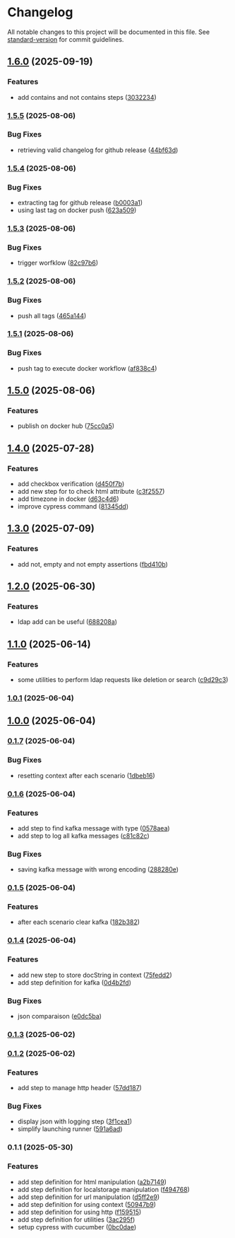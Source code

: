 # Changelog

All notable changes to this project will be documented in this file. See [standard-version](https://github.com/conventional-changelog/standard-version) for commit guidelines.

## [1.6.0](https://github.com/Zorin95670/cypress-test-runner/compare/v1.5.5...v1.6.0) (2025-09-19)


### Features

* add contains and not contains steps ([3032234](https://github.com/Zorin95670/cypress-test-runner/commit/30322346d69fb6a78abf44566e8f007d58506048))

### [1.5.5](https://github.com/Zorin95670/cypress-test-runner/compare/v1.5.4...v1.5.5) (2025-08-06)


### Bug Fixes

* retrieving valid changelog for github release ([44bf63d](https://github.com/Zorin95670/cypress-test-runner/commit/44bf63dba19ae1af62914f394438627da30203e5))

### [1.5.4](https://github.com/Zorin95670/cypress-test-runner/compare/v1.5.3...v1.5.4) (2025-08-06)


### Bug Fixes

* extracting tag for github release ([b0003a1](https://github.com/Zorin95670/cypress-test-runner/commit/b0003a1f3ac8f919a316def5ec7a76c20e927a71))
* using last tag on docker push ([623a509](https://github.com/Zorin95670/cypress-test-runner/commit/623a50988e7c20bc83b83b4f384864d934563264))

### [1.5.3](https://github.com/Zorin95670/cypress-test-runner/compare/v1.5.2...v1.5.3) (2025-08-06)


### Bug Fixes

* trigger worfklow ([82c97b6](https://github.com/Zorin95670/cypress-test-runner/commit/82c97b68c14946d33081b24722f7244c4dc774b2))

### [1.5.2](https://github.com/Zorin95670/cypress-test-runner/compare/v1.5.1...v1.5.2) (2025-08-06)


### Bug Fixes

* push all tags ([465a144](https://github.com/Zorin95670/cypress-test-runner/commit/465a144992708d6f359c27b98216a508a6c7809f))

### [1.5.1](https://github.com/Zorin95670/cypress-test-runner/compare/v1.5.0...v1.5.1) (2025-08-06)


### Bug Fixes

* push tag to execute docker workflow ([af838c4](https://github.com/Zorin95670/cypress-test-runner/commit/af838c4fa7ca393c2589ff65aaee308888d7df88))

## [1.5.0](https://github.com/Zorin95670/cypress-test-runner/compare/v1.4.0...v1.5.0) (2025-08-06)


### Features

* publish on docker hub ([75cc0a5](https://github.com/Zorin95670/cypress-test-runner/commit/75cc0a54c8c806ea75f51dd40a0d347a557c9742))

## [1.4.0](https://github.com/Zorin95670/cypress-test-runner/compare/v1.3.0...v1.4.0) (2025-07-28)


### Features

* add checkbox verification ([d450f7b](https://github.com/Zorin95670/cypress-test-runner/commit/d450f7baf0ef732624faf5336d4e1bb3b19fae58))
* add new step for to check html attribute ([c3f2557](https://github.com/Zorin95670/cypress-test-runner/commit/c3f2557c86808cc7c3d2531997cee9a9b345ef33))
* add timezone in docker ([d63c4d6](https://github.com/Zorin95670/cypress-test-runner/commit/d63c4d6793e428911bbf5ae7e49fa758bf6d4462))
* improve cypress command ([81345dd](https://github.com/Zorin95670/cypress-test-runner/commit/81345dd518640c274d4cb36c169e6acc6a26bb95))

## [1.3.0](https://github.com/Zorin95670/cypress-test-runner/compare/v1.2.0...v1.3.0) (2025-07-09)


### Features

* add not, empty and not empty assertions ([fbd410b](https://github.com/Zorin95670/cypress-test-runner/commit/fbd410b4ea2ffa7f77865890aaaefe392a88affe))

## [1.2.0](https://github.com/Zorin95670/cypress-test-runner/compare/v1.1.0...v1.2.0) (2025-06-30)


### Features

* ldap add can be useful ([688208a](https://github.com/Zorin95670/cypress-test-runner/commit/688208adae8b487da5e0c985f39f43951b9c7428))

## [1.1.0](https://github.com/Zorin95670/cypress-test-runner/compare/v1.0.1...v1.1.0) (2025-06-14)


### Features

* some utilities to perform ldap requests like deletion or search ([c9d29c3](https://github.com/Zorin95670/cypress-test-runner/commit/c9d29c39aac2ca8e5174711ab872bf006b4aba8e))

### [1.0.1](https://github.com/Zorin95670/cypress-test-runner/compare/v0.1.7...v1.0.1) (2025-06-04)

## [1.0.0](https://github.com/Zorin95670/cypress-test-runner/compare/v0.1.7...v1.0.0) (2025-06-04)

### [0.1.7](https://github.com/Zorin95670/cypress-test-runner/compare/v0.1.6...v0.1.7) (2025-06-04)


### Bug Fixes

* resetting context after each scenario ([1dbeb16](https://github.com/Zorin95670/cypress-test-runner/commit/1dbeb16954b7bf9b6e747f6fec282b28fdce3e9e))

### [0.1.6](https://github.com/Zorin95670/cypress-test-runner/compare/v0.1.5...v0.1.6) (2025-06-04)


### Features

* add step to find kafka message with type ([0578aea](https://github.com/Zorin95670/cypress-test-runner/commit/0578aea63cf780765a9ea6131b3e7f6ae581bfb5))
* add step to log all kafka messages ([c81c82c](https://github.com/Zorin95670/cypress-test-runner/commit/c81c82cd3c0ebd99b672613d853accca035c903f))


### Bug Fixes

* saving kafka message with wrong encoding ([288280e](https://github.com/Zorin95670/cypress-test-runner/commit/288280ea692c6b63be599fc33dd0ee5aa768df37))

### [0.1.5](https://github.com/Zorin95670/cypress-test-runner/compare/v0.1.4...v0.1.5) (2025-06-04)


### Features

* after each scenario clear kafka ([182b382](https://github.com/Zorin95670/cypress-test-runner/commit/182b3824c5e60eb28e3b8072d16d3a442d46ab65))

### [0.1.4](https://github.com/Zorin95670/cypress-test-runner/compare/v0.1.3...v0.1.4) (2025-06-04)


### Features

* add new step to store docString in context ([75fedd2](https://github.com/Zorin95670/cypress-test-runner/commit/75fedd2315593c58165c726b93f56e5ae7a7a84c))
* add step definition for kafka ([0d4b2fd](https://github.com/Zorin95670/cypress-test-runner/commit/0d4b2fd4eea094e89da891c832b6ea4771270f7d))


### Bug Fixes

* json comparaison ([e0dc5ba](https://github.com/Zorin95670/cypress-test-runner/commit/e0dc5baf309fc1909f552cae7b9511b9d8db2c4a))

### [0.1.3](https://github.com/Zorin95670/cypress-test-runner/compare/v0.1.2...v0.1.3) (2025-06-02)

### [0.1.2](https://github.com/Zorin95670/cypress-test-runner/compare/v0.1.1...v0.1.2) (2025-06-02)


### Features

* add step to manage http header ([57dd187](https://github.com/Zorin95670/cypress-test-runner/commit/57dd1870c19bfaa1a8b4a9ad15cf0745bcf53df4))


### Bug Fixes

* display json with logging step ([3f1cea1](https://github.com/Zorin95670/cypress-test-runner/commit/3f1cea1c07150a74c1017dec4c47c6f81760b400))
* simplify launching runner ([591a6ad](https://github.com/Zorin95670/cypress-test-runner/commit/591a6adeec43a017f36570f3a43d388d547feece))

### 0.1.1 (2025-05-30)


### Features

* add step definition for html manipulation ([a2b7149](https://github.com/Zorin95670/cypress-test-runner/commit/a2b7149bf691c118be096fce7764fd68d170ade0))
* add step definition for localstorage manipulation ([f494768](https://github.com/Zorin95670/cypress-test-runner/commit/f4947687779c45a1f551796529178f12086202e5))
* add step definition for url manipulation ([d5ff2e9](https://github.com/Zorin95670/cypress-test-runner/commit/d5ff2e9c9a78a59aa5ec87898cae696482e6d0b7))
* add step definition for using context ([50947b9](https://github.com/Zorin95670/cypress-test-runner/commit/50947b992285722189b3d1620e018b281f0cdc18))
* add step definition for using http ([f159515](https://github.com/Zorin95670/cypress-test-runner/commit/f15951585ecc9819402f2e3c59a981c2b5140ca8))
* add step definition for utilities ([3ac295f](https://github.com/Zorin95670/cypress-test-runner/commit/3ac295f58a076505a3baddfd07619517c3072b56))
* setup cypress with cucumber ([0bc0dae](https://github.com/Zorin95670/cypress-test-runner/commit/0bc0dae7f3c765fcc0c0b7999c1436d17ebc0a9e))
